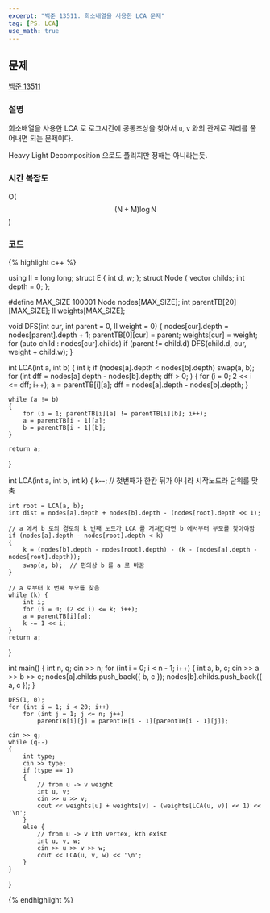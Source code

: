 ```yaml
---
excerpt: "백준 13511. 희소배열을 사용한 LCA 문제"
tag: [PS. LCA]
use_math: true
---
```


## 문제

[백준 13511](https://www.acmicpc.net/problem/13511)


### 설명

희소배열을 사용한 LCA 로 로그시간에 공통조상을 찾아서 ```u```, ```v``` 와의 관계로 쿼리를 풀어내면 되는 문제이다.

Heavy Light Decomposition 으로도 풀리지만 정해는 아니라는듯.


### 시간 복잡도

O($$(\mathrm{N} + \mathrm{M})\log{\mathrm{N}} $$)



### 코드

{% highlight c++ %}


using ll = long long;
struct E { int d, w; };
struct Node {
	vector<E> childs;
	int depth = 0;
};

#define MAX_SIZE 100001
Node nodes[MAX_SIZE];
int  parentTB[20][MAX_SIZE];
ll   weights[MAX_SIZE];

void DFS(int cur, int parent = 0, ll weight = 0)
{
	nodes[cur].depth = nodes[parent].depth + 1;
	parentTB[0][cur] = parent;
	weights[cur] = weight;
	for (auto child : nodes[cur].childs)
		if (parent != child.d)
			DFS(child.d, cur, weight + child.w);
}

int LCA(int a, int b)
{
	int i;
	if (nodes[a].depth < nodes[b].depth) swap(a, b);
	for (int dff = nodes[a].depth - nodes[b].depth; dff > 0; )
	{
		for (i = 0; 2 << i <= dff; i++);
		a = parentTB[i][a];
		dff = nodes[a].depth - nodes[b].depth;
	}

	while (a != b)
	{
		for (i = 1; parentTB[i][a] != parentTB[i][b]; i++);
		a = parentTB[i - 1][a];
		b = parentTB[i - 1][b];
	}
	
	return a;
}

int LCA(int a, int b, int k)
{
	k--; // 첫번째가 한칸 뒤가 아니라 시작노드라 단위를 맞춤
	
	int root = LCA(a, b);
	int dist = nodes[a].depth + nodes[b].depth - (nodes[root].depth << 1);
	
	// a 에서 b 로의 경로의 k 번째 노드가 LCA 를 거쳐간다면 b 에서부터 부모를 찾아야함
	if (nodes[a].depth - nodes[root].depth < k)
	{
		k = (nodes[b].depth - nodes[root].depth) - (k - (nodes[a].depth - nodes[root].depth));
		swap(a, b);  // 편의상 b 를 a 로 바꿈
	}
	
	// a 로부터 k 번째 부모를 찾음
	while (k) {
		int i;
		for (i = 0; (2 << i) <= k; i++);
		a = parentTB[i][a];
		k -= 1 << i;
	}
	return a;
}

int main()
{
	int n, q;
	cin >> n;
	for (int i = 0; i < n - 1; i++)
	{
		int a, b, c;
		cin >> a >> b >> c;
		nodes[a].childs.push_back({ b, c });
		nodes[b].childs.push_back({ a, c });
	}
	
	DFS(1, 0);
	for (int i = 1; i < 20; i++)
		for (int j = 1; j <= n; j++)
			parentTB[i][j] = parentTB[i - 1][parentTB[i - 1][j]];
	
	cin >> q;
	while (q--)
	{
		int type;
		cin >> type;
		if (type == 1)
		{
			// from u -> v weight
			int u, v;
			cin >> u >> v;
			cout << weights[u] + weights[v] - (weights[LCA(u, v)] << 1) << '\n';
		}
		else {
			// from u -> v kth vertex, kth exist
			int u, v, w;
			cin >> u >> v >> w;
			cout << LCA(u, v, w) << '\n';
		}
	}
}

{% endhighlight %}
